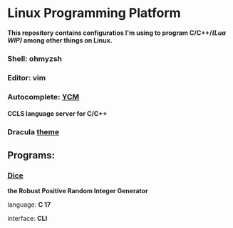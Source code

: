 # Linux Programming Platform

<b>This repository contains configuratios I'm using to program C/C++/<i>(Lua WIP)</i> among other things on Linux.</b>

<h3>Shell: ohmyzsh</h3>
<h3>Editor: vim</h3>
<h3>Autocomplete: <a href=https://github.com/ycm-core/YouCompleteMe>YCM</a></h3>
<h4>CCLS language server for C/C++</h4>
<h3>Dracula <a href=https://github.com/dracula/vim>theme</a></h3>

<h2>Programs:</h2>
<h3><a href=https://github.com/jaakkoiot/Linux-Dev-Environment/tree/master/c_progs/dice>Dice</a></h3>
<p><b>the Robust Positive Random Integer Generator</b></p>
<p>language: <b>C 17</b></p><p>interface: <b>CLI</b></p>
